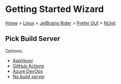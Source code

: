 # Getting Started Wizard

[Home](/docs/wiz/readme.md) > [Linux](Linux.md) > [JetBrains Rider](Linux_Rider.md) > [Prefer GUI](Linux_Rider_Gui.md) > [NUnit](Linux_Rider_Gui_NUnit.md)

## Pick Build Server

Options:
 * [AppVeyor](Linux_Rider_Gui_NUnit_AppVeyor.md)
 * [GitHub Actions](Linux_Rider_Gui_NUnit_GitHubActions.md)
 * [Azure DevOps](Linux_Rider_Gui_NUnit_AzureDevOps.md)
 * [No build server](Linux_Rider_Gui_NUnit_None.md)
